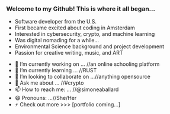 ### Welcome to my Github! This is where it all began...
+ Software developer from the U.S. 
+ First became excited about coding in Amsterdam 
+ Interested in cybersecurity, crypto, and machine learning
+ Was digital nomading for a while...
+ Environmental Science background and project development
+ Passion for creative writing, music, and ART

- 🔭 I’m currently working on ... //an online schooling platform
- 🌱 I’m currently learning ... //RUST
- 👯 I’m looking to collaborate on ...//anything opensource
- 💬 Ask me about ... //#crypto
- 📫 How to reach me: ... //@simoneaballard 
- 😄 Pronouns: ...//She/Her
- ⚡ Check out more >>> [portfolio coming...]


